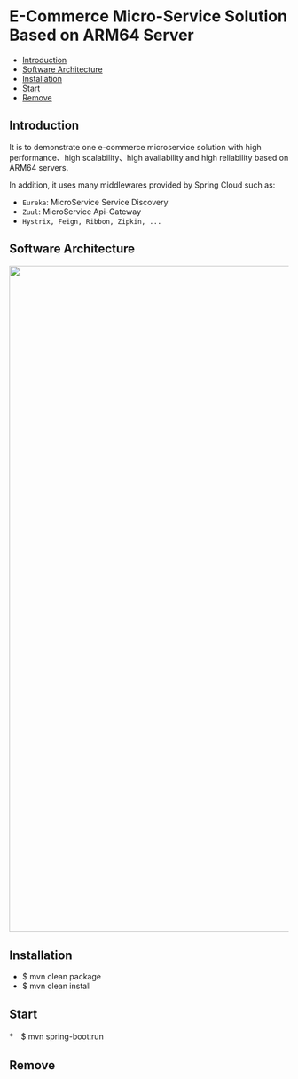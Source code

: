 # E-Commerce Micro-Service Solution Based on ARM64 Server 

* [Introduction](#1)
* [Software Architecture ](#2)
* [Installation](#3)
* [Start](#4)
* [Remove](#5)

## <a name="1">Introduction</a>

It is to demonstrate one e-commerce microservice solution with high performance、high scalability、high availability and high reliability based on ARM64 servers. 

In addition, it uses many middlewares provided by Spring Cloud such as:
  * `Eureka`: MicroService Service Discovery
  * `Zuul`: MicroService Api-Gateway
  * `Hystrix, Feign, Ribbon, Zipkin, ...`

## <a name="2">Software Architecture</a>

<center><a href="docs/estuary_e_commerce_micro_service_software_architecture.png"><img src="https://github.com/open-estuary/packages/blob/master/solutions/e-commerce-springcloud-microservices/docs/estuary_e_commerce_micro_service_software_architecture.png" border=0 width=1200></a></center>

## <a name="3">Installation</a>
* $ mvn clean package
* $ mvn clean install

## <a name="4">Start</a>
*　$ mvn spring-boot:run

## <a name="5">Remove</a>



